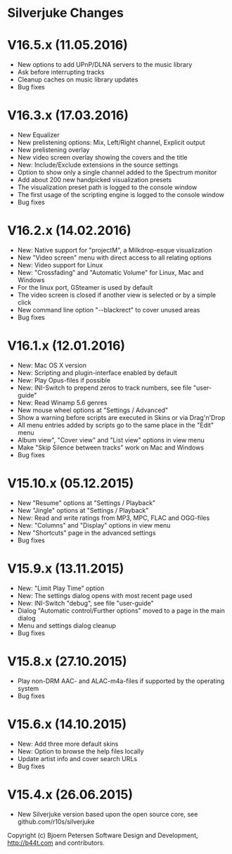 Silverjuke Changes
================================================================================

V16.5.x (11.05.2016)
================================================================================

- New options to add UPnP/DLNA servers to the music library
- Ask before interrupting tracks
- Cleanup caches on music library updates
- Bug fixes


V16.3.x (17.03.2016)
================================================================================

- New Equalizer
- New prelistening options: Mix, Left/Right channel, Explicit output
- New prelistening overlay
- New video screen overlay showing the covers and the title
- New: Include/Exclude extensions in the source settings
- Option to show only a single channel added to the Spectrum monitor
- Add about 200 new handpicked visualization presets
- The visualization preset path is logged to the console window
- The first usage of the scripting engine is logged to the console window
- Bug fixes


V16.2.x (14.02.2016)
================================================================================

- New: Native support for "projectM", a Milkdrop-esque visualization
- New "Video screen" menu with direct access to all relating options
- New: Video support for Linux
- New: "Crossfading" and "Automatic Volume" for Linux, Mac and Windows
- For the linux port, GSteamer is used by default
- The video screen is closed if another view is selected or by a simple click
- New command line option "--blackrect" to cover unused areas
- Bug fixes


V16.1.x (12.01.2016)
================================================================================

- New: Mac OS X version
- New: Scripting and plugin-interface enabled by default
- New: Play Opus-files if possible
- New: INI-Switch to prepend zeros to track numbers, see file "user-guide"
- New: Read Winamp 5.6 genres
- New mouse wheel options at "Settings / Advanced"
- Show a warning before scripts are executed in Skins or via Drag'n'Drop
- All menu entries added by scripts go to the same place in the "Edit" menu
- Album view", "Cover view" and "List view" options in view menu
- Make "Skip Silence between tracks" work on Mac and Windows
- Bug fixes


V15.10.x (05.12.2015)
================================================================================

- New "Resume" options at "Settings / Playback"
- New "Jingle" options at "Settings / Playback"
- New: Read and write ratings from MP3, MPC, FLAC and OGG-files
- New: "Columns" and "Display" options in view menu
- New "Shortcuts" page in the advanced settings
- Bug fixes


V15.9.x (13.11.2015)
================================================================================

- New: "Limit Play Time" option
- New: The settings dialog opens with most recent page used
- New: INI-Switch "debug", see file "user-guide"
- Dialog "Automatic control/Further options" moved to a page in the main dialog
- Menu and settings dialog cleanup
- Bug fixes


V15.8.x (27.10.2015)
================================================================================

- Play non-DRM AAC- and ALAC-m4a-files if supported by the operating system
- Bug fixes


V15.6.x (14.10.2015)
================================================================================

- New: Add three more default skins
- New: Option to browse the help files locally
- Update artist info and cover search  URLs
- Bug fixes


V15.4.x (26.06.2015)
================================================================================

- New Silverjuke version based upon the open source core,
  see github.com/r10s/silverjuke


Copyright (c) Bjoern Petersen Software Design and Development,
http://b44t.com and contributors.

